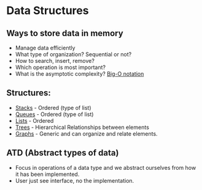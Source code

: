 # Data Structures

## Ways to store data in memory
- Manage data efficiently
- What type of organization? Sequential or not?
- How to search, insert, remove?
- Which operation is most important?
- What is the asymptotic complexity? [Big-O notation](./big-o/)


## Structures: 
- [Stacks](./stack/) - Ordered (type of list)
- [Queues](./queues/) - Ordered (type of list)
- [Lists](./lists/) - Ordered
- [Trees](./trees/) - Hierarchical Relationships between elements
- [Graphs](./graphs/) - Generic and can organize and relate elements.
  
## ATD (Abstract types of data)

- Focus in operations of a data type and we abstract ourselves from how
it has been implemented. 
- User just see interface, no the implementation.